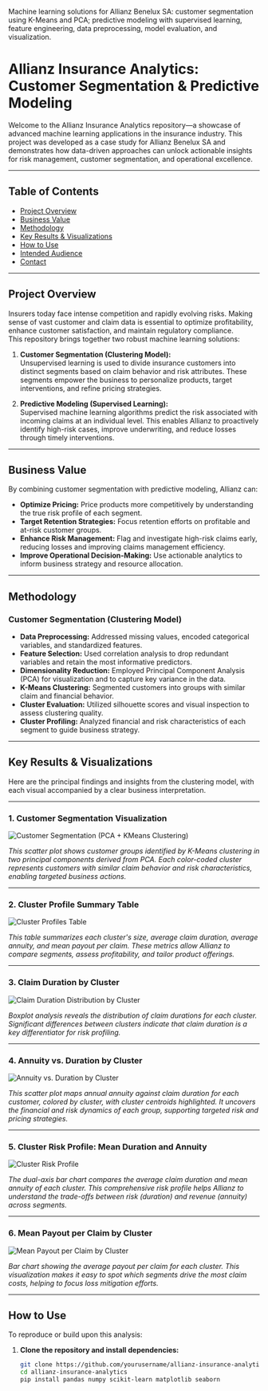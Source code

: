 Machine learning solutions for Allianz Benelux SA: customer segmentation using K-Means and PCA; predictive modeling with supervised learning, feature engineering, data preprocessing, model evaluation, and visualization.
# Allianz Insurance Analytics: Customer Segmentation & Predictive Modeling

Welcome to the Allianz Insurance Analytics repository—a showcase of advanced machine learning applications in the insurance industry. This project was developed as a case study for Allianz Benelux SA and demonstrates how data-driven approaches can unlock actionable insights for risk management, customer segmentation, and operational excellence.

---

## Table of Contents

- [Project Overview](#project-overview)
- [Business Value](#business-value)
- [Methodology](#methodology)
- [Key Results & Visualizations](#key-results--visualizations)
- [How to Use](#how-to-use)
- [Intended Audience](#intended-audience)
- [Contact](#contact)

---

## Project Overview

Insurers today face intense competition and rapidly evolving risks. Making sense of vast customer and claim data is essential to optimize profitability, enhance customer satisfaction, and maintain regulatory compliance.  
This repository brings together two robust machine learning solutions:

1. **Customer Segmentation (Clustering Model):**  
   Unsupervised learning is used to divide insurance customers into distinct segments based on claim behavior and risk attributes. These segments empower the business to personalize products, target interventions, and refine pricing strategies.

2. **Predictive Modeling (Supervised Learning):**  
   Supervised machine learning algorithms predict the risk associated with incoming claims at an individual level. This enables Allianz to proactively identify high-risk cases, improve underwriting, and reduce losses through timely interventions.

---

## Business Value

By combining customer segmentation with predictive modeling, Allianz can:
- **Optimize Pricing:** Price products more competitively by understanding the true risk profile of each segment.
- **Target Retention Strategies:** Focus retention efforts on profitable and at-risk customer groups.
- **Enhance Risk Management:** Flag and investigate high-risk claims early, reducing losses and improving claims management efficiency.
- **Improve Operational Decision-Making:** Use actionable analytics to inform business strategy and resource allocation.

---

## Methodology

### Customer Segmentation (Clustering Model)
- **Data Preprocessing:** Addressed missing values, encoded categorical variables, and standardized features.
- **Feature Selection:** Used correlation analysis to drop redundant variables and retain the most informative predictors.
- **Dimensionality Reduction:** Employed Principal Component Analysis (PCA) for visualization and to capture key variance in the data.
- **K-Means Clustering:** Segmented customers into groups with similar claim and financial behavior.
- **Cluster Evaluation:** Utilized silhouette scores and visual inspection to assess clustering quality.
- **Cluster Profiling:** Analyzed financial and risk characteristics of each segment to guide business strategy.

---

## Key Results & Visualizations

Here are the principal findings and insights from the clustering model, with each visual accompanied by a clear business interpretation.

---

### 1. Customer Segmentation Visualization

![Customer Segmentation (PCA + KMeans Clustering)](https://github.com/SoorajParkash/allianz-claim-risk-models/blob/main/download%20(1).png?raw=true)

*This scatter plot shows customer groups identified by K-Means clustering in two principal components derived from PCA. Each color-coded cluster represents customers with similar claim behavior and risk characteristics, enabling targeted business actions.*

---

### 2. Cluster Profile Summary Table

![Cluster Profiles Table](https://github.com/SoorajParkash/allianz-claim-risk-models/blob/main/Table%20(1).png?raw=true)

*This table summarizes each cluster's size, average claim duration, average annuity, and mean payout per claim. These metrics allow Allianz to compare segments, assess profitability, and tailor product offerings.*

---

### 3. Claim Duration by Cluster

![Claim Duration Distribution by Cluster](https://github.com/SoorajParkash/allianz-claim-risk-models/blob/main/Claim_Duration_By_Cluster_Colored.png?raw=true)

*Boxplot analysis reveals the distribution of claim durations for each cluster. Significant differences between clusters indicate that claim duration is a key differentiator for risk profiling.*

---

### 4. Annuity vs. Duration by Cluster

![Annuity vs. Duration by Cluster](https://github.com/SoorajParkash/allianz-claim-risk-models/blob/main/Annuity_vs_Duration_by_Cluster_with_Centroids%20(1).png?raw=true)

*This scatter plot maps annual annuity against claim duration for each customer, colored by cluster, with cluster centroids highlighted. It uncovers the financial and risk dynamics of each group, supporting targeted risk and pricing strategies.*

---

### 5. Cluster Risk Profile: Mean Duration and Annuity

![Cluster Risk Profile](https://github.com/SoorajParkash/allianz-claim-risk-models/blob/main/Cluster_Risk_Profile_Dual_Axis_OneLegend.png?raw=true)

*The dual-axis bar chart compares the average claim duration and mean annuity of each cluster. This comprehensive risk profile helps Allianz to understand the trade-offs between risk (duration) and revenue (annuity) across segments.*

---

### 6. Mean Payout per Claim by Cluster

![Mean Payout per Claim by Cluster](https://github.com/SoorajParkash/allianz-claim-risk-models/blob/main/Cluster_Mean_Payout_per_Claim_Dynamic.png?raw=true)

*Bar chart showing the average payout per claim for each cluster. This visualization makes it easy to spot which segments drive the most claim costs, helping to focus loss mitigation efforts.*

---

## How to Use

To reproduce or build upon this analysis:

1. **Clone the repository and install dependencies:**
   ```bash
   git clone https://github.com/yourusername/allianz-insurance-analytics.git
   cd allianz-insurance-analytics
   pip install pandas numpy scikit-learn matplotlib seaborn
